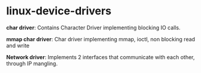 # linux-device-drivers

**char driver**: Contains Character Driver implementing blocking IO calls.  
  
**mmap char driver**: Char driver implementing mmap, ioctl, non blocking read and write 

**Network driver**: Implements 2 interfaces that communicate with each other, through IP mangling. 


